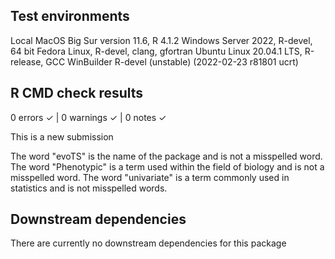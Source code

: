 ## Test environments
Local MacOS Big Sur version 11.6, R 4.1.2
Windows Server 2022, R-devel, 64 bit
Fedora Linux, R-devel, clang, gfortran
Ubuntu Linux 20.04.1 LTS, R-release, GCC
WinBuilder R-devel (unstable) (2022-02-23 r81801 ucrt)

## R CMD check results
0 errors ✓ | 0 warnings ✓ | 0 notes ✓

This is a new submission

The word "evoTS" is the name of the package and is not a misspelled word. 
The word "Phenotypic" is a term used within the field of biology and is not a misspelled word. 
The word "univariate" is a term commonly used in statistics and is not misspelled words.   

## Downstream dependencies
There are currently no downstream dependencies for this package

